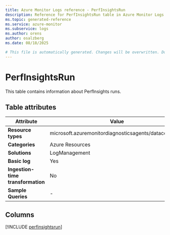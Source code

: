 ```yaml
---
title: Azure Monitor Logs reference - PerfInsightsRun
description: Reference for PerfInsightsRun table in Azure Monitor Logs.
ms.topic: generated-reference
ms.service: azure-monitor
ms.subservice: logs
ms.author: orens
author: osalzberg
ms.date: 08/18/2025

# This file is automatically generated. Changes will be overwritten. Do not change this file directly.
---
```


# PerfInsightsRun

This table contains information about PerfInsights runs.


## Table attributes

|Attribute|Value|
|---|---|
|**Resource types**|microsoft.azuremonitordiagnosticsagents/datacollection|
|**Categories**|Azure Resources|
|**Solutions**| LogManagement|
|**Basic log**|Yes|
|**Ingestion-time transformation**|No|
|**Sample Queries**|-|



## Columns
  
[!INCLUDE [perfinsightsrun](~/reusable-content/ce-skilling/azure/includes/azure-monitor/reference/tables/perfinsightsrun-include.md)]
